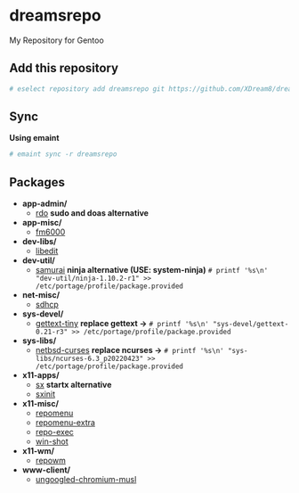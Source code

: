 # dreamsrepo
My Repository for Gentoo

## Add this repository
```sh
# eselect repository add dreamsrepo git https://github.com/XDream8/dreamsrepo.git
```
## Sync
**Using emaint**
```sh
# emaint sync -r dreamsrepo
```

## Packages
* **app-admin/**
	*	[rdo](app-admin/rdo) **sudo and doas alternative**
* **app-misc/**
	*	[fm6000](app-misc/fm6000)
* **dev-libs/**
	*	[libedit](dev-libs/libedit)
* **dev-util/**
	*	[samurai](dev-util/samurai) **ninja alternative (USE: system-ninja)** `# printf '%s\n' "dev-util/ninja-1.10.2-r1" >> /etc/portage/profile/package.provided`
* **net-misc/**
	*	[sdhcp](net-misc/sdhcp)
* **sys-devel/**
	*	[gettext-tiny](sys-devel/gettext-tiny) **replace gettext ->** `# printf '%s\n' "sys-devel/gettext-0.21-r3" >> /etc/portage/profile/package.provided`
* **sys-libs/**
	*	[netbsd-curses](sys-libs/netbsd-curses) **replace ncurses ->** `# printf '%s\n' "sys-libs/ncurses-6.3_p20220423" >> /etc/portage/profile/package.provided`
* **x11-apps/**
	*	[sx](x11-apps/sx) **startx alternative**
	*	[sxinit](x11-apps/sxinit)
* **x11-misc/**
	*	[repomenu](x11-misc/repomenu)
	*	[repomenu-extra](x11-misc/repomenu-extra)
	*	[repo-exec](x11-misc/repo-exec)
	*	[win-shot](x11-misc/win-shot)
* **x11-wm/**
	*	[repowm](x11-wm/repowm)
* **www-client/**
	*	[ungoogled-chromium-musl](www-client/ungoogled-chromium-musl)
